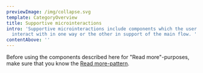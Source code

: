 ```yaml
---
previewImage: /img/collapse.svg
template: CategoryOverview
title: Supportive microinteractions
intro: 'Supportive microinteractions include components which the user can
  interact with in one way or the other in support of the main flow. '
contentAbove: ''
---
```


Before using the components described here for "Read more"-purposes, make sure that you know the [Read more-pattern](/patterns/general-patterns/read-more).
